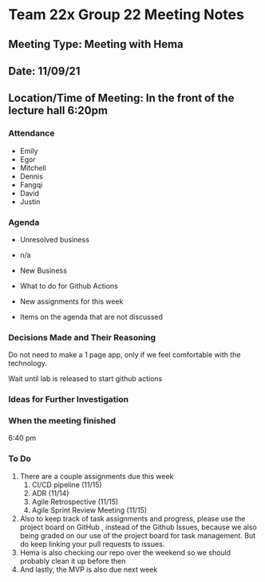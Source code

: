 # Team 22x Group 22 Meeting Notes
## Meeting Type: Meeting with Hema
## Date: 11/09/21
## Location/Time of Meeting: In the front of the lecture hall 6:20pm

### Attendance 
- Emily
- Egor
- Mitchell
- Dennis
- Fangqi
- David
- Justin

### Agenda
  
- Unresolved business
- n/a
- New Business
- What to do for Github Actions
- New assignments for this week 

- Items on the agenda that are not discussed 

  
### Decisions Made and Their Reasoning

Do not need to make a 1 page app, only if we feel comfortable with the technology. 

Wait until lab is released to start github actions

  
### Ideas for Further Investigation
  
### When the meeting finished 
6:40 pm 

### To Do
1. There are a couple assignments due this week
    1. CI/CD pipeline (11/15)
    2. ADR (11/14)
    3. Agile Retrospective (11/15)  
    4. Agile Sprint Review Meeting (11/15) 
2. Also to keep track of task assignments and progress, please use the project board on GitHub , instead of the Github Issues, because we also being graded on our use of the project board for task management. But do keep linking your pull requests to issues. 
3. Hema is also checking our repo over the weekend so we should probably clean it up before then 
4. And lastly, the MVP is also due next week
